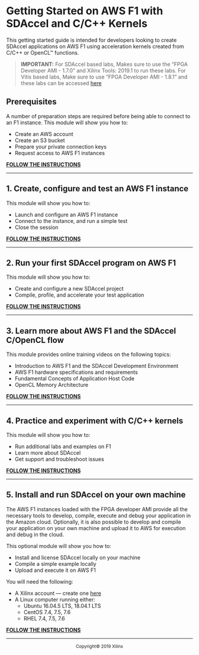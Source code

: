 # Getting Started on AWS F1 with SDAccel and C/C++ Kernels

This getting started guide is intended for developers looking to create SDAccel applications on AWS F1 using acceleration kernels created from C/C++ or OpenCL™ functions.


>**IMPORTANT:**  For SDAccel based labs, Makes sure to use the “FPGA Developer AMI - 1.7.0” and Xilinx Tools: 2019.1 to run these labs.
For Vitis based labs, Make sure to use “FPGA Developer AMI - 1.8.1” and these labs can be accessed  [here](https://github.com/Xilinx/AWS-F1-Developer-Labs)


## Prerequisites
A number of preparation steps are required before being able to connect to an F1 instance. This module will show you how to:
- Create an AWS account
- Create an S3 bucket
- Prepare your private connection keys
- Request access to AWS F1 instances

[**FOLLOW THE INSTRUCTIONS**](../PREREQUISITES/README.md)

<hr/>

## 1. Create, configure and test an AWS F1 instance
This module will show you how to:
- Launch and configure an AWS F1 instance
- Connect to the instance, and run a simple test
- Close the session

[**FOLLOW THE INSTRUCTIONS**](STEP1.md)

<hr/>

## 2. Run your first SDAccel program on AWS F1
This module will show you how to:
- Create and configure a new SDAccel project
- Compile, profile, and accelerate your test application

[**FOLLOW THE INSTRUCTIONS**](STEP2.md)

<hr/>

## 3. Learn more about AWS F1 and the SDAccel C/OpenCL flow
This module provides online training videos on the following topics:
- Introduction to AWS F1 and the SDAccel Development Environment
- AWS F1 hardware specifications and requirements
- Fundamental Concepts of Application Host Code
- OpenCL Memory Architecture

[**FOLLOW THE INSTRUCTIONS**](STEP3.md)

<hr/>

## 4. Practice and experiment with C/C++ kernels
This module will show you how to:
- Run additional labs and examples on F1
- Learn more about SDAccel
- Get support and troubleshoot issues

[**FOLLOW THE INSTRUCTIONS**](STEP4.md)

<hr/>

## 5. Install and run SDAccel on your own machine
The AWS F1 instances loaded with the FPGA developer AMI provide all the necessary tools to develop, compile, execute and debug your application in the Amazon cloud. Optionally, it is also possible to develop and compile your application on your own machine and upload it to AWS for execution and debug in the cloud.

This optional module will show you how to:
- Install and license SDAccel locally on your machine
- Compile a simple example locally
- Upload and execute it on AWS F1

You will need the following:
- A Xilinx account — create one [here](https://www.xilinx.com/registration/create-account.html)
- A Linux computer running either:
  - Ubuntu 16.04.5 LTS, 18.04.1 LTS
  - CentOS 7.4, 7.5, 7.6
  - RHEL 7.4, 7.5, 7.6

[**FOLLOW THE INSTRUCTIONS**](STEP5.md)
<br>
<hr/>
<p align="center"><sup>Copyright&copy; 2019 Xilinx</sup></p>
